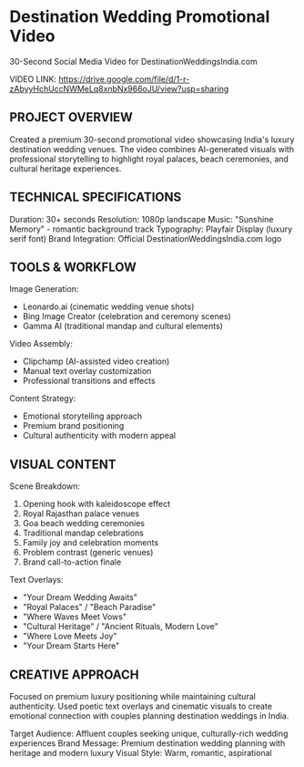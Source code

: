 # Destination Wedding Promotional Video

30-Second Social Media Video for DestinationWeddingsIndia.com

VIDEO LINK: https://drive.google.com/file/d/1-r-zAbyyHchUccNWMeLq8xnbNx966oJU/view?usp=sharing

## PROJECT OVERVIEW

Created a premium 30-second promotional video showcasing India's luxury destination wedding venues. The video combines AI-generated visuals with professional storytelling to highlight royal palaces, beach ceremonies, and cultural heritage experiences.

## TECHNICAL SPECIFICATIONS

Duration: 30+ seconds
Resolution: 1080p landscape
Music: "Sunshine Memory" - romantic background track
Typography: Playfair Display (luxury serif font)
Brand Integration: Official DestinationWeddingsIndia.com logo

## TOOLS & WORKFLOW

Image Generation:
- Leonardo.ai (cinematic wedding venue shots)
- Bing Image Creator (celebration and ceremony scenes)
- Gamma AI (traditional mandap and cultural elements)

Video Assembly:
- Clipchamp (AI-assisted video creation)
- Manual text overlay customization
- Professional transitions and effects

Content Strategy:
- Emotional storytelling approach
- Premium brand positioning  
- Cultural authenticity with modern appeal

## VISUAL CONTENT

Scene Breakdown:
1. Opening hook with kaleidoscope effect
2. Royal Rajasthan palace venues
3. Goa beach wedding ceremonies
4. Traditional mandap celebrations
5. Family joy and celebration moments
6. Problem contrast (generic venues)
7. Brand call-to-action finale

Text Overlays:
- "Your Dream Wedding Awaits"
- "Royal Palaces" / "Beach Paradise" 
- "Where Waves Meet Vows"
- "Cultural Heritage" / "Ancient Rituals, Modern Love"
- "Where Love Meets Joy"
- "Your Dream Starts Here"

## CREATIVE APPROACH

Focused on premium luxury positioning while maintaining cultural authenticity. Used poetic text overlays and cinematic visuals to create emotional connection with couples planning destination weddings in India.

Target Audience: Affluent couples seeking unique, culturally-rich wedding experiences
Brand Message: Premium destination wedding planning with heritage and modern luxury
Visual Style: Warm, romantic, aspirational


